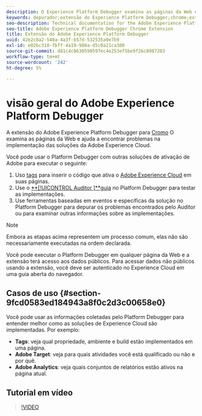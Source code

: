 ```yaml
---
description: O Experience Platform Debugger examina as páginas da Web e ajuda a encontrar problemas na implementação das soluções de Experience Cloud.
keywords: depurador;extensão do Experience Platform Debugger;chrome;extensão
seo-description: Technical documentation for the Adobe Experience Platform Debugger Chrome Extension - examine your web pages and understand problems with your Experience Cloud solution mplementations
seo-title: Adobe Experience Platform Debugger Chrome Extension
title: Extensão do Adobe Experience Platform Debugger
uuid: 42e2c8a2-548a-4a3f-b57d-532535a0e7b9
exl-id: e02bc318-fbff-4a19-980a-d5c0a21ca300
source-git-commit: d81c4c8630598597ec4e253ef5be9f26c8987203
workflow-type: tm+mt
source-wordcount: '242'
ht-degree: 5%

---
```


# visão geral do Adobe Experience Platform Debugger

A extensão do Adobe Experience Platform Debugger para [Cromo](https://chrome.google.com/webstore/detail/adobe-experience-platform/bfnnokhpnncpkdmbokanobigaccjkpob) O examina as páginas da Web e ajuda a encontrar problemas na implementação das soluções da Adobe Experience Cloud.

Você pode usar o Platform Debugger com outras soluções de ativação de Adobe para executar o seguinte:

1. Uso [tags](../tags/home.md) para inserir o código que ativa o [Adobe Experience Cloud](https://experienceleague.adobe.com/docs/core-services/interface/experience-cloud.html?lang=pt-BR) em suas páginas.
1. Use o [**[!UICONTROL Auditor ]**guia](./auditor/overview.md) no Platform Debugger para testar as implementações.
1. Use ferramentas baseadas em eventos e específicas da solução no Platform Debugger para depurar os problemas encontrados pelo Auditor ou para examinar outras informações sobre as implementações.

>[!NOTE]
>
>Embora as etapas acima representem um processo comum, elas não são necessariamente executadas na ordem declarada.

Você pode executar o Platform Debugger em qualquer página da Web e a extensão terá acesso aos dados públicos. Para acessar dados não públicos usando a extensão, você deve ser autenticado no Experience Cloud em uma guia aberta do navegador.

## Casos de uso {#section-9fcd0583ed184943a8f0c2d3c00658e0}

Você pode usar as informações coletadas pelo Platform Debugger para entender melhor como as soluções de Experience Cloud são implementadas. Por exemplo:

* **Tags**: veja qual propriedade, ambiente e build estão implementados em uma página.
* **Adobe Target**: veja para quais atividades você está qualificado ou não e por quê.
* **Adobe Analytics**: veja quais conjuntos de relatórios estão ativos na página atual.

## Tutorial em vídeo

>[!VIDEO](https://video.tv.adobe.com/v/32156?quality=12&learn=on)
